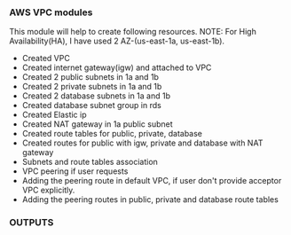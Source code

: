 ### AWS VPC modules

This module will help to create following resources.
NOTE: For High Availability(HA), I have used 2 AZ-(us-east-1a, us-east-1b).

* Created VPC
* Created internet gateway(igw) and attached to VPC
* Created 2 public subnets in 1a and 1b
* Created 2 private subnets in 1a and 1b
* Created 2 database subnets in 1a and 1b
* Created database subnet group in rds
* Created Elastic ip
* Created NAT gateway in 1a public subnet
* Created route tables for public, private, database 
* Created routes for public with igw, private and database with NAT gateway
* Subnets and route tables association
* VPC peering if user requests
* Adding the peering route in default VPC, if user don't provide acceptor VPC explicitly.
* Adding the peering routes in public, private and database route tables

### OUTPUTS


